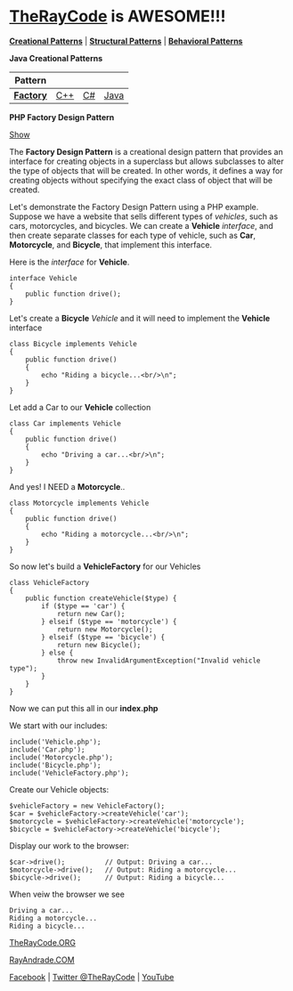 # [TheRayCode](../../README.md) is AWESOME!!!

**[Creational Patterns](../Creational/README.md)** | **[Structural Patterns](../Structural/README.md)** | **[Behavioral Patterns](../Behavioral/README.md)**

**Java Creational Patterns**

| **Pattern** | | | |
|----|---|---|---|
|**[Factory](../Factory/README.md)** | [C++](../../../CPP/Creational/Factory/README.md) | [C#](../../../Csharp/Creational/Factory/README.md) | [Java](../../../Java/Creational/Factory/README.md) |

**PHP Factory Design Pattern**

[Show](./script/page01.md)

The **Factory Design Pattern** is a creational design pattern that provides an interface for creating objects in a superclass but allows subclasses to alter the type of objects that will be created. In other words, it defines a way for creating objects without specifying the exact class of object that will be created.

Let's demonstrate the Factory Design Pattern using a PHP example. Suppose we have a website that sells different types of *vehicles*, such as cars, motorcycles, and bicycles. We can create a **Vehicle** *interface*, and then create separate classes for each type of vehicle, such as **Car**, **Motorcycle**, and **Bicycle**, that implement this interface.

Here is the *interface* for **Vehicle**.
```
interface Vehicle
{
    public function drive();
}
```
Let's create a **Bicycle** *Vehicle* and it will need to implement the **Vehicle** interface

```
class Bicycle implements Vehicle
{
    public function drive()
    {
        echo "Riding a bicycle...<br/>\n";
    }
}
```
Let add a Car to our **Vehicle** collection

```
class Car implements Vehicle
{
    public function drive()
    {
        echo "Driving a car...<br/>\n";
    }
}
```

And yes! I NEED a **Motorcycle**..

```
class Motorcycle implements Vehicle
{
    public function drive()
    {
        echo "Riding a motorcycle...<br/>\n";
    }
}
```
So now let's build a **VehicleFactory** for our Vehicles

```
class VehicleFactory
{
    public function createVehicle($type) {
        if ($type == 'car') {
            return new Car();
        } elseif ($type == 'motorcycle') {
            return new Motorcycle();
        } elseif ($type == 'bicycle') {
            return new Bicycle();
        } else {
            throw new InvalidArgumentException("Invalid vehicle type");
        }
    }
}
```

Now we can put this all in our **index.php**

We start with our includes:

```
include('Vehicle.php');
include('Car.php');
include('Motorcycle.php');
include('Bicycle.php');
include('VehicleFactory.php');
```


Create our Vehicle objects:

```
$vehicleFactory = new VehicleFactory();
$car = $vehicleFactory->createVehicle('car');
$motorcycle = $vehicleFactory->createVehicle('motorcycle');
$bicycle = $vehicleFactory->createVehicle('bicycle');
```

Display our work to the browser:

```
$car->drive();          // Output: Driving a car...
$motorcycle->drive();   // Output: Riding a motorcycle...
$bicycle->drive();      // Output: Riding a bicycle...
```

When veiw the browser we see

```
Driving a car...
Riding a motorcycle...
Riding a bicycle...
```



[TheRayCode.ORG](https://www.TheRayCode.org)

[RayAndrade.COM](https://www.RayAndrade.com)

[Facebook](https://www.facebook.com/TheRayCode/) | [Twitter @TheRayCode](https://www.twitter.com/TheRayCode/) | [YouTube](https://www.youtube.com/TheRayCode/)
